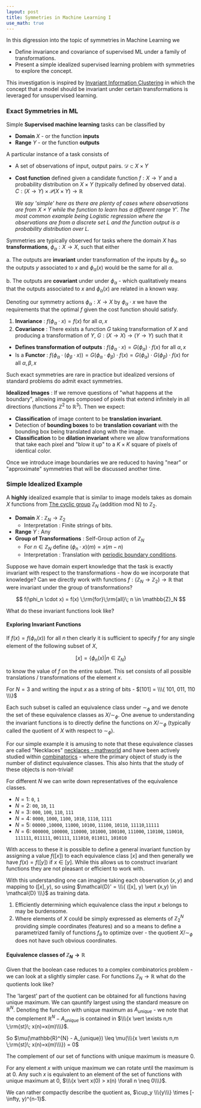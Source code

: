 ```yaml
---
layout: post
title: Symmetries in Machine Learning I
use_math: true
---
```


In this digression into the topic of symmetries in Machine Learning we

* Define invariance and covariance of supervised ML under a family of transformations.
* Present a simple idealized supervised learning problem with symmetries to explore the concept.

This investigation is inspired by [Invariant Information Clustering](https://arxiv.org/abs/1807.06653) in which the concept that a model should be invariant under certain transformations is leveraged for unsupervised learning.

### Exact Symmetries in ML

Simple **Supervised machine learning** tasks can be classified by

* **Domain** $X$ - or the function **inputs**
* **Range** $Y$ - or the function **outputs**

A particular instance of a task consists of

* A set of observations of input, output pairs. $\mathcal{D} \subset X \times Y$
* **Cost function** defined given a candidate function $f: X \rightarrow Y$ and a probability distribution on $X \times Y$ (typically defined by observed data). $C : (X \rightarrow Y) \times \mathcal{P}(X \times Y) \rightarrow \mathbb{R}$

  _We say 'simple' here as there are plenty of cases where observations are from $X \times Y$ while the function to learn has a different range $Y'$. The most common example being Logistic regression where the observations are from a discrete set $L$ and the function output is a probability distribution over $L$._

Symmetries are typically observed for tasks where the domain $X$ has **transformations**, $\phi_{\alpha} : X \rightarrow X$, such that either

a. The outputs are **invariant** under transformation of the inputs by $\phi_{\alpha}$, so the outputs $y$ associated to $x$ and $\phi_{\alpha}(x)$ would be the same for all $\alpha$.

b. The outputs are **covariant** under under $\phi_{\alpha}$ - which qualitatively means that the outputs associated to $x$ and $\phi_{\alpha}(x)$ are related in a known way.

Denoting our symmetry actions $\phi_{\alpha} : X \rightarrow X$ by $\phi_{\alpha} \cdot x$ we have the requirements that the optimal $f$ given the cost
function should satisfy.

1. **Invariance** :
  $f(\phi_{\alpha} \cdot x) = f(x)$ for all $\alpha, x$
2. **Covariance** : There exists a function $G$ taking transformation of $X$ and producing a transformation of $Y$, $G : (X \rightarrow X) \rightarrow (Y \rightarrow Y)$ such that it
  - **Defines transformation of outputs** : $f(\phi_{\alpha} \cdot x) = G(\phi_{\alpha}) \cdot f(x)$ for all $\alpha, x$
  - Is a **Functor** : $f(\phi_{\alpha} \cdot (\phi_{\beta} \cdot x)) = G(\phi_{\alpha} \cdot \phi_{\beta}) \cdot f(x) = G(\phi_{\alpha}) \cdot G(\phi_{\beta}) \cdot f(x)$ for all $\alpha, \beta, x$

Such exact symmetries are rare in practice but idealized versions of standard problems do admit exact symmetries.

**Idealized Images** : If we remove questions of "what happens at the boundary", allowing images composed of pixels that extend infinitely in all directions (functions $\mathbb{Z}^2$ to $\mathbb{R}^3$). Then we expect:
  - **Classification** of image content to be **translation invariant**.
  - Detection of **bounding boxes** to be **translation covariant** with the bounding box being translated along with the image.
  - **Classification** to be **dilation invariant** where we allow transformations that take each pixel and "blow it up" to a $K \times K$ square of pixels of
  identical color.

Once we introduce image boundaries we are reduced to having "near" or "approximate" symmetries that will be discussed another time.

### Simple Idealized Example

A **highly** idealized example that is similar to image models takes as domain $X$ functions from [The cyclic group](https://en.wikipedia.org/wiki/Cyclic_group) $\mathbb{Z}_N$ (addition mod N) to $\mathbb{Z}_2$.

- **Domain** $X$ : $\mathbb{Z}_N \rightarrow \mathbb{Z}_2$
  - Interpretation : Finite strings of bits.
- **Range** $Y$ : Any
- **Group of Transformations** : Self-Group action of $\mathbb{Z}_N$
    - For $n \in \mathbb{Z}_N$ define $(\phi_n \cdot x)(m) = x(m - n)$
    - Interpretation : Translation with [periodic boundary conditions](https://en.wikipedia.org/wiki/Periodic_boundary_conditions).

Suppose we have domain expert knowledge that the task is exactly invariant with respect to the transformations - how do we incorporate that knowledge? Can we directly work with
functions $f: (\mathbb{Z}_N \rightarrow \mathbb{Z}_2) \rightarrow \mathbb{R}$ that were invariant under the group of transformations?

$$
f(\phi_n \cdot x) = f(x) \;\rm{for}\;\rm{all}\; n \in \mathbb{Z}_N
$$

What do these invariant functions look like?

#### Exploring Invariant Functions

If $f(x) = f(\phi_n(x))$ for all $n$ then clearly it is sufficient to specify $f$ for any single element of the following subset of $X$,

$$
[x] = \{\phi_n(x) | n \in \mathbb{Z}_N\}
$$

to know the value of $f$ on the entire subset. This set consists of all possible translations / transformations of the element $x$.

For $N=3$ and writing the input $x$ as a string of bits - $[101] = \\\{ 101, 011, 110 \\\}$

Each such subset is called an equivalence class under $\sim_\phi$ and we denote the set of these equivalence classes as $X/\sim_{\phi}$.
One avenue to understanding the invariant functions is to
directly define the functions on $X / \sim_{\phi}$  (typically called the
quotient of $X$ with respect to $\sim_{\phi}$).

For our simple example it is amusing to note that these equivalence classes are called "Necklaces" [necklaces - mathworld](http://mathworld.wolfram.com/Necklace.html) and have been actively studied within [combinatorics](https://oeis.org/A000031) - where the primary object of study is the number of distinct equivalence classes. This also hints that the study of these objects is non-trivial!

For different $N$ we can write down representatives of the equivalence
classes.

* $N=1$: `0`, `1`
* $N=2$: `00`, `10`, `11`
* $N=3$: `000`, `100`, `110`, `111`
* $N=4$: `0000`, `1000`, `1100`, `1010`, `1110`, `1111`
* $N=5$: `00000` ,`10000`,  `11000`,  `10100`, `11100`, `10110`, `11110`,`11111`
* $N=6$:  `000000`, `100000`, `110000`, `101000`, `100100`, `111000`, `110100`, `110010`, `111111`, `011111`, `001111`, `111010`, `011011`, `101010`

With access to these it is possible to define a general invariant function by assigning a value $f([x])$ to each equivalence class $[x]$ and then
generally we have $f(x) = f([y])$ if $x \in [y]$. While this allows us to construct invariant functions they are not pleasant or efficient to work with.

With this understanding one can imagine taking each observation $(x, y)$
and mapping to $([x], y)$, so using $\mathcal{D}' = \\\{ ([x], y) \vert (x,y) \in \mathcal{D} \\\}$ as training data.

1. Efficiently determining which equivalence class the input $x$ belongs to may be burdensome.
2. Where elements of $X$ could be simply expressed as elements of $\mathbb{Z}^N_2$ providing simple coordinates (features) and so a means to define a parametrized family of functions $f_{\theta}$ to optimize over - the quotient $X / \sim_{\phi}$ does not have such obvious coordinates.

#### Equivalence classes of $\mathbb{Z}_N \rightarrow \mathbb{R}$

Given that the boolean case reduces to a complex combinatorics
problem - we can look at a slightly simpler case.
For functions $\mathbb{Z}_N \rightarrow \mathbb{R}$
what do the quotients look like?

The 'largest' part of the quotient can be obtained for all functions having unique maximum. We can qauntify largest using the standard
measure on $\mathbb{R}^N$. Denoting the function with unique maximum
as $A_{unique}$ - we note that the complement $\mathbb{R}^{N} - A_{unique}$ is contained in $\\\{x \vert \exists n,m \;\rm{st}\; x(n)=x(m)\\\}$.

So $\mu(\mathbb{R}^{N} - A_{unique}) \leq \mu(\\\{x \vert \exists n,m \;\rm{st}\; x(n)=x(m)\\\}) = 0$

The complement of our set of functions with unique maximum is measure 0.

For any element $x$ with unique maximum we can rotate until the maximum is at 0. Any such $x$ is equivalent to an element of the set of functions with unique maximum at 0, $\\\{x  \vert x(0) > x(n) \forall n \neq 0\\\}$.

We can rather compactly describe the quotient as,  $\cup_y \\\{y\\\} \times [-\infty, y)^{n-1}$.
